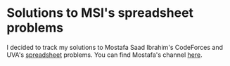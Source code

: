 # Solutions to MSI's spreadsheet problems

I decided to track my solutions to Mostafa Saad Ibrahim's CodeForces and UVA's [spreadsheet](https://docs.google.com/spreadsheets/d/1iJZWP2nS_OB3kCTjq8L6TrJJ4o-5lhxDOyTaocSYc-k/edit#gid=84654839) problems.
You can find Mostafa's channel [here](https://www.youtube.com/channel/UC8OxKsmAyrGAfBiluhpLkbA).